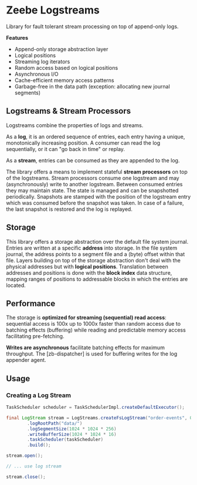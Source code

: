 # Zeebe Logstreams

Library for fault tolerant stream processing on top of append-only logs.

**Features**

* Append-only storage abstraction layer
* Logical positions
* Streaming log iterators
* Random access based on logical positions
* Asynchronous I/O
* Cache-efficient memory access patterns
* Garbage-free in the data path (exception: allocating new journal segments)

## Logstreams & Stream Processors

Logstreams combine the properties of logs and streams.

As a **log**, it is an ordered sequence of entries, each entry having a unique, monotonically increasing position. A consumer can read the log sequentially, or it can "go back in time" or replay.

As a **stream**, entries can be consumed as they are appended to the log.

The library offers a means to implement stateful **stream processors** on top of the logstreams. Stream processors consume one logstream and may (asynchronously) write to another logstream. Between consumed entries they may maintain state. The state is managed and can be snapshotted periodically. Snapshots are stamped with the position of the logstream entry which was consumed before the snapshot was taken. In case of a failure, the last snapshot is restored and the log is replayed.

## Storage

This library offers a storage abstraction over the default file system journal. Entries are written at a specific **address** into storage. In the file system journal, the address points to a segment file and a (byte) offset within that file. Layers building on top of the storage abstraction don't deal with the physical addresses but with **logical positions**. Translation between addresses and positions is done with the **block index** data structure, mapping ranges of positions to addressable blocks in which the entries are located.

## Performance

The storage is **optimized for streaming (sequential) read access**: sequential access is 100x up to 1000x faster than random access due to batching effects (buffering) while reading and predictable memory access facilitating pre-fetching.

**Writes are asynchronous** facilitate batching effects for maximum throughput. The [zb-dispatcher] is used for buffering writes for the log appender agent.

## Usage

### Creating a Log Stream

```java
TaskScheduler scheduler = TaskSchedulerImpl.createDefaultExecutor();

final LogStream stream = LogStreams.createFsLogStream("order-events", 0)
        .logRootPath("data/")
        .logSegmentSize(1024 * 1024 * 256)
        .writeBufferSize(1024 * 1024 * 16)
        .taskScheduler(taskScheduler)
        .build();

stream.open();

// ... use log stream

stream.close();
```

